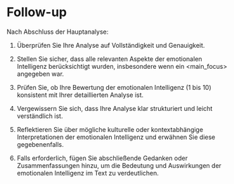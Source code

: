 # Follow-up

Nach Abschluss der Hauptanalyse:

1. Überprüfen Sie Ihre Analyse auf Vollständigkeit und Genauigkeit.

2. Stellen Sie sicher, dass alle relevanten Aspekte der emotionalen Intelligenz berücksichtigt wurden, insbesondere wenn ein <main_focus> angegeben war.

3. Prüfen Sie, ob Ihre Bewertung der emotionalen Intelligenz (1 bis 10) konsistent mit Ihrer detaillierten Analyse ist.

4. Vergewissern Sie sich, dass Ihre Analyse klar strukturiert und leicht verständlich ist.

5. Reflektieren Sie über mögliche kulturelle oder kontextabhängige Interpretationen der emotionalen Intelligenz und erwähnen Sie diese gegebenenfalls.

6. Falls erforderlich, fügen Sie abschließende Gedanken oder Zusammenfassungen hinzu, um die Bedeutung und Auswirkungen der emotionalen Intelligenz im Text zu verdeutlichen.
